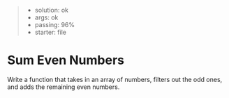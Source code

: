 <!-- BEGIN REPORT -->
> - solution: ok 
> - args: ok 
> - passing: 96% 
> - starter: file

<!-- END REPORT -->

# Sum Even Numbers

Write a function that takes in an array of numbers, filters out the odd ones, and adds the remaining even numbers.

